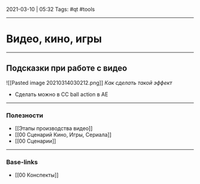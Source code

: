 2021-03-10 | 05:32
Tags: #qt #tools 
___

# Видео, кино, игры

---

## Подсказки при работе с видео

![[Pasted image 20210314030212.png]]
*Как сделать такой эффект* 
- Сделать можно в СС ball action в АЕ

___
### Полезности
- [[Этапы производства видео]]
- [[00 Сценарий Кино, Игры, Сериала]]
- [[00 Сценарии]]

___
### Base-links
- [[00 Конспекты]]

